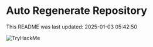 # Auto Regenerate Repository

This README was last updated: 2025-01-03 05:42:50

 ![TryHackMe](https://tryhackme.com/badge/533634)